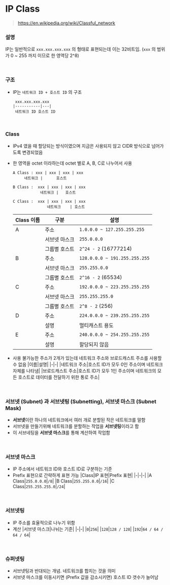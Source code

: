 IP Class
===
>https://en.wikipedia.org/wiki/Classful_network

### 설명
IP는 일반적으로 `xxx.xxx.xxx.xxx` 의 형태로 표현되는데 이는 32비트임. (`xxx` 의 범위가 0 ~ 255 까지 이므로 한 영역당 2^8)

<br>

### 구조
* IP는 `네트워크 ID + 호스트 ID` 의 구조
  ```
   xxx.xxx.xxx.xxx
  |-----------|---|
   네트워크 ID 호스트 ID
  ```

<br>

### Class
* IPv4 였을 때 할당되는 방식이였으며 지금은 사용되지 않고 CIDR 방식으로 넘어가도록 변경되었음
* 한 영역을 octet 이라하는데 octet 별로 A, B, C로 나누어서 사용
  ```
  A Class : xxx | xxx | xxx | xxx
       네트워크 |      호스트

  B Class :  xxx | xxx | xxx | xxx
              네트워크 |   호스트

  C Class :  xxx | xxx | xxx | xxx
                 네트워크    | 호스트
  ```
  |Class 이름|구분|설명|
  |-|-|-|
  |A|주소|`1.0.0.0 ~ 127.255.255.255`|
  ||서브넷 마스크|`255.0.0.0`|
  ||그룹별 호스트|`2^24 - 2` (16777214)|
  |B|주소|`128.0.0.0 ~ 191.255.255.255`|
  ||서브넷 마스크|`255.255.0.0`|
  ||그룹별 호스트|`2^16 - 2` (65534)|
  |C|주소|`192.0.0.0 ~ 223.255.255.255`|
  ||서브넷 마스크|`255.255.255.0`|
  ||그룹별 호스트|`2^8 - 2` (256)|
  |D|주소|`224.0.0.0 ~ 239.255.255.255`|
  ||설명|멀티캐스트 용도|
  |E|주소|`240.0.0.0 ~ 254.255.255.255`|
  ||설명|할당되지 않음|

* 사용 불가능한 주소가 2개가 있는데 네트워크 주소와 브로드캐스트 주소를 사용할 수 없음
  |이름|설명|
  |-|-|
  |네트워크 주소|호스트 ID가 모두 0인 주소이며 네트워크 자체를 나타냄|
  |브로드캐스트 주소|호스트 ID가 모두 1인 주소이며 네트워크의 모든 호스트로 데이터를 전달하기 위한 통로 주소|

<br>

### 서브넷 (Subnet) 과 서브넷팅 (Subnetting), 서브넷 마스크 (Subnet Mask)
* **서브넷**이란 하나의 네트워크에서 여러 개로 분할된 작은 네트워크를 말함
* 서브넷을 만들기위해 네트워크를 분할하는 작업을 **서브넷팅**이라고 함
* 이 서브네팅을 **서브넷 마스크**를 통해 계산하여 작업함

<br>

### 서브넷 마스크
* IP 주소에서 네트워크 ID와 호스트 ID로 구분하는 기준
* Prefix 표현으로 간략하게 표현 가능
  |Class|IP 표현|Prefix 표현|
  |-|-|-|
  |A Class|`255.0.0.0`|`/8`|
  |B Class|`255.255.0.0`|`/16`|
  |C Class|`255.255.255.0`|`/24`|

<br>

### 서브넷팅
* IP 주소를 효율적으로 나누기 위함
* 계산
  |서브넷 마스크|나뉘는 기준|
  |-|-|
  |`0`|`256`|
  |`128`|`128 / 128`|
  |`192`|`64 / 64 / 64 / 64`|
<br>

### 슈퍼넷팅
* 서브넷팅과 반대되는 개념. 네트워크를 합치는 것을 의미
* 서브넷 마스크를 이동시키면 (Prefix 값을 감소시키면) 호스트 ID 갯수가 늘어남

<br>
